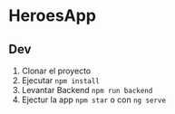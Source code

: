 # HeroesApp

## Dev

1. Clonar el proyecto
2. Ejecutar ```npm install```
3. Levantar Backend ```npm run backend```
4. Ejectur la app ```npm star``` o con ```ng serve```
